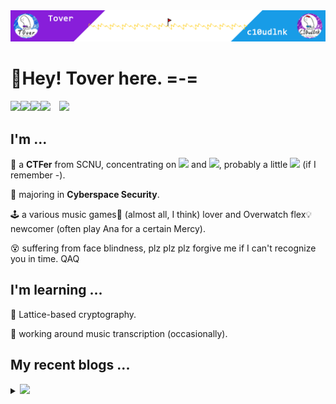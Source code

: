 <img src="headPic_Tover.png" />

# 🎇Hey! Tover here. =-=

<a href="https://tover.xyz/" target="_blank"><img src="https://img.shields.io/badge/-📜 Tover's Blog-blue?style=flat-square"></a><a href="https://c10udlnk.top/" target="_blank"><img src="https://img.shields.io/badge/-📜 c10udlnk's Blog-blueviolet?style=flat-square"></a><a href="https://github.com/ToverPomelo" target="_blank"><img src="https://img.shields.io/badge/-github-black?logo=github&style=flat-square"></a><a href="https://0xffff.one/u/Tover" target="_blank"><img src="https://img.shields.io/badge/-💻 0xffff-e8ecf3?style=flat-square"></a>&emsp;<img src="https://komarev.com/ghpvc/?username=Tover&style=plastic&color=red" />

## I'm ...

🚩 a **CTFer** from SCNU, concentrating on <img src="https://img.shields.io/static/v1?label=&&message=Crypto&style=social"> and <img src="https://img.shields.io/static/v1?label=&message=Misc&style=social">, probably a little <img src="https://img.shields.io/static/v1?label=&message=PWN&style=social"> (if I remember -).

🧭 majoring in **Cyberspace Security**.

🕹 a various music games🎼 (almost all, I think) lover and Overwatch flex💡 newcomer (often play Ana for a certain Mercy).

😵 suffering from face blindness, plz plz plz forgive me if I can't recognize you in time. QAQ

## I'm learning ...

📍 Lattice-based cryptography.

📍 working around music transcription (occasionally).

## My recent blogs ...

<details>
  <summary><img src="https://img.shields.io/badge/-📢 Click to view more!-blue?style=for-the-badge"></summary>
  <!-- BLOG-POST-LIST:START -->

🎆 Mar 10, 2025: [PWN学习笔记vol.5 —— happy_note和House of Some 1](https://tover.xyz/p/PWN-Note-5-happy-note-and-house-of-some-1/)

🎆 Feb 27, 2025: [PWN学习笔记vol.4 —— House of Some 2](https://tover.xyz/p/PWN-Note-4-House-of-Some-2/)

🎆 Feb 20, 2025: [PWN学习笔记vol.3 —— Libc-2.34的Tcache机制和_IO_FILE](https://tover.xyz/p/PWN-Note-3-Tcache-in-Libc-2-34-and-IO-File/)

🎆 Feb 17, 2025: [PWN学习笔记vol.2 —— Off by one、Unlink和巅峰极客 2022的smallcontainer](https://tover.xyz/p/PWN-Note-2-Off-by-One-and-Unlink/)

🎆 Feb 08, 2025: [PWN学习笔记vol.1 —— Tcache、setcontext和CISCN 2021初赛的silverwolf](https://tover.xyz/p/PWN-Note-1-Tcache-and-Setcontext/)

🎆 Jan 22, 2025: [PWN学习笔记vol.0 —— 复健与HNCTF 2022 WEEK4的ez_uaf](https://tover.xyz/p/PWN-Note_0-Reborn-and-ez-uaf/)

🎆 Dec 30, 2024: [2024楚慧被密码学题目WP](https://tover.xyz/p/2024-chb-Crypto/)

🎆 Dec 19, 2024: [HSSP与正交格学习笔记](https://tover.xyz/p/HSSP-note/)

🎆 Dec 01, 2024: [对称密码、线性代数和2024网鼎杯白虎的crypto01](https://tover.xyz/p/2024-wdb-crypto01/)

🎆 Nov 28, 2024: [2024数信杯决赛的DDLLPP](https://tover.xyz/p/2024-sxb-DDLLPP/)<!-- BLOG-POST-LIST:END -->
</details>

